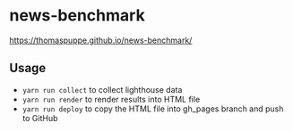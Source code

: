 # news-benchmark

https://thomaspuppe.github.io/news-benchmark/

## Usage

* `yarn run collect` to collect lighthouse data
* `yarn run render` to render results into HTML file
* `yarn run deploy` to copy the HTML file into gh_pages branch and push to GitHub
